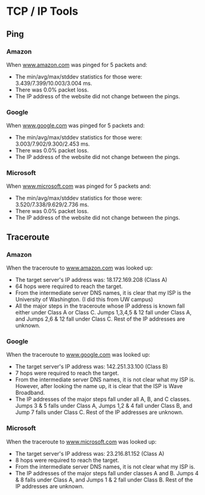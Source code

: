 # TCP / IP Tools

## Ping

### Amazon

When www.amazon.com was pinged for 5 packets and:

  * The min/avg/max/stddev statistics for those were: 3.439/7.399/10.003/3.004 ms.
  * There was 0.0% packet loss.
  * The IP address of the website did not change between the pings.
  
### Google

When www.google.com was pinged for 5 packets and:

  * The min/avg/max/stddev statistics for those were: 3.003/7.902/9.300/2.453 ms.
  * There was 0.0% packet loss.
  * The IP address of the website did not change between the pings.
  
### Microsoft

When www.microsoft.com was pinged for 5 packets and:

  * The min/avg/max/stddev statistics for those were: 3.520/7.338/9.629/2.736 ms.
  * There was 0.0% packet loss.
  * The IP address of the website did not change between the pings.

## Traceroute

### Amazon

When the traceroute to www.amazon.com was looked up:

 * The target server's IP address was: 18.172.169.208 (Class A)
 * 64 hops were required to reach the target.
 * From the intermediate server DNS names, it is clear that my ISP is the University of Washington. (I did this from UW campus)
 * All the major steps in the traceroute whose IP address is known fall either under Class A or Class C. Jumps 1,3,4,5 & 12 fall under Class A, and Jumps 2,6 & 12 fall under Class C. Rest of the IP addresses are unknown.

### Google

When the traceroute to www.google.com was looked up:

 * The target server's IP address was: 142.251.33.100 (Class B)
 * 7 hops were required to reach the target.
 * From the intermediate server DNS names, it is not clear what my ISP is. However, after looking the name up, it is clear that the ISP is Wave Broadband.
 * The IP addresses of the major steps fall under all A, B, and C classes. Jumps 3 & 5 falls under Class A, Jumps 1,2 & 4 fall under Class B, and Jump 7 falls under Class C. Rest of the IP addresses are unknown.

### Microsoft

When the traceroute to www.microsoft.com was looked up:

 * The target server's IP address was: 23.216.81.152 (Class A)
 * 8 hops were required to reach the target.
 * From the intermediate server DNS names, it is not clear what my ISP is.
 * The IP addresses of the major steps fall under classes A and B. Jumps 4 & 8 falls under Class A, and Jumps 1 & 2 fall under Class B. Rest of the IP addresses are unknown.
